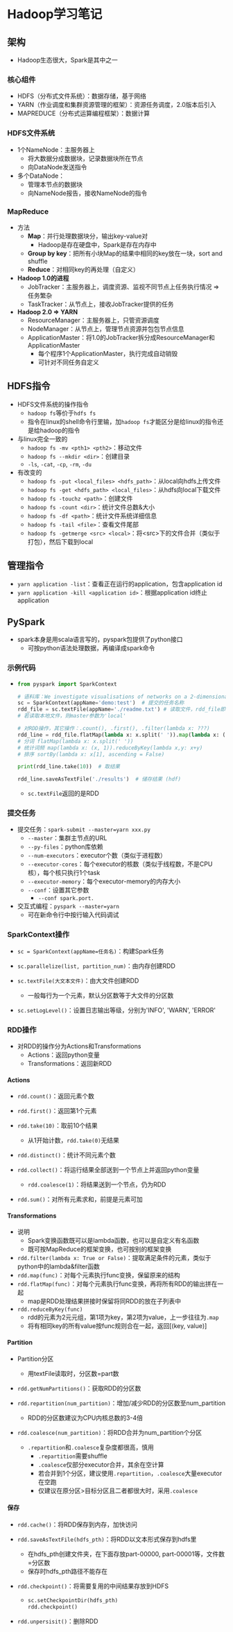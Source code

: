 # Hadoop学习笔记

## 架构

- Hadoop生态很大，Spark是其中之一

### 核心组件

- HDFS（分布式文件系统）：数据存储，基于网络
- YARN（作业调度和集群资源管理的框架）：资源任务调度，2.0版本后引入
- MAPREDUCE（分布式运算编程框架）：数据计算

### HDFS文件系统

- 1个NameNode：主服务器上
  - 将大数据分成数据块，记录数据块所在节点
  - 向DataNode发送指令
- 多个DataNode：
  - 管理本节点的数据块
  - 向NameNode报告，接收NameNode的指令

### MapReduce

- 方法
  - **Map**：并行处理数据块分，输出key-value对
    - Hadoop是存在硬盘中，Spark是存在内存中
  - **Group by key**：把所有小块Map的结果中相同的key放在一块，sort and shuffle
  - **Reduce**：对相同key的再处理（自定义）
- **Hadoop 1.0的进程**
  - JobTracker：主服务器上，调度资源、监视不同节点上任务执行情况 => 任务繁杂
  - TaskTracker：从节点上，接收JobTracker提供的任务
- **Hadoop 2.0 => YARN**
  - ResourceManager：主服务器上，只管资源调度
  - NodeManager：从节点上，管理节点资源并包包节点信息
  - ApplicationMaster：将1.0的JobTracker拆分成ResourceManager和ApplicationMaster
    - 每个程序1个ApplicationMaster，执行完成自动销毁
    - 可针对不同任务自定义

## HDFS指令

- HDFS文件系统的操作指令
  - `hadoop fs`等价于`hdfs fs`
  - 指令在linux的shell命令行里输，加`hadoop fs`才能区分是给linux的指令还是给hadoop的指令
- 与linux完全一致的
  - `hadoop fs -mv <pth1> <pth2>`：移动文件
  - `hadoop fs --mkdir <dir>`：创建目录
  - `-ls`, `-cat`, `-cp`, `-rm`, `-du`
- 有改变的
  - `hadoop fs -put <local_files> <hdfs_path>`：从local向hdfs上传文件
  - `hadoop fs -get <hdfs_path> <local_files>`：从hdfs向local下载文件
  - `hadoop fs -touchz <path>`：创建文件
  - `hadoop fs -count <dir>`：统计文件总数&大小
  - `hadoop fs -df <path>`：统计文件系统详细信息
  - `hadoop fs -tail <file>`：查看文件尾部
  - `hadoop fs -getmerge <src> <local>`：将\<src\>下的文件合并（类似于打包），然后下载到local

## 管理指令

- `yarn application -list`：查看正在运行的application，包含application id
- `yarn application -kill <application id>`：根据application id终止application

## PySpark

- spark本身是用scala语言写的，pyspark包提供了python接口
  - 可按python语法处理数据，再编译成spark命令

### 示例代码

- ```python
  from pyspark import SparkContext
  
  # 语料库：We investigate visualisations of networks on a 2-dimensional torus topology.
  sc = SparkContext(appName='demo:test')  # 提交的任务名称
  rdd_file = sc.textFile(appName='./readme.txt') # 读取文件，rdd_file即为新RDD
  # 若读取本地文件，则master参数为'local'
  
  # 对RDD操作，其它操作：.count(), .first(), .filter(lambda x: ???)
  rdd_line = rdd_file.flatMap(lambda x: x.split(' ')).map(lambda x: (x, 1)).reduceByKey(lambda x,y: x + y).sortBy(lambda x: x[1], ascending=False)
  # 分词 flatMap(lambda x: x.split(' ')) 
  # 统计词频 map(lambda x: (x, 1)).reduceByKey(lambda x,y: x+y)
  # 排序 sortBy(lambda x: x[1], ascending = False)
  
  print(rdd_line.take(10))  # 取结果
  
  rdd_line.saveAsTextFile('./results')  # 储存结果 (hdf)
  ```
  
  - `sc.textFile`返回的是RDD

### 提交任务

- 提交任务：`spark-submit --master=yarn xxx.py`
  - `--master`：集群主节点的URL
  - `--py-files`：python库依赖
  - `--num-executors`：executor个数（类似于进程数）
  - `--executor-cores`：每个executor的核数（类似于线程数，不是CPU核），每个核只执行1个task
  - `--executor-memory`：每个executor-memory的内存大小
  - `--conf`：设置其它参数
    - `--conf spark.port.`
- 交互式编程：`pyspark --master=yarn`
  - 可在新命令行中按行输入代码调试

### SparkContext操作

- `sc = SparkContext(appName=任务名)`：构建Spark任务

- `sc.parallelize(list, partition_num)`：由内存创建RDD

- `sc.textFile(大文本文件)`：由大文件创建RDD
  
  - 一般每行为一个元素，默认分区数等于大文件的分区数

- `sc.setLogLevel()`：设置日志输出等级，分别为'INFO', 'WARN', 'ERROR'

### RDD操作

- 对RDD的操作分为Actions和Transformations
  - Actions：返回python变量
  - Transformations：返回新RDD

#### Actions

- `rdd.count()`：返回元素个数

- `rdd.first()`：返回第1个元素

- `rdd.take(10)`：取前10个结果
  
  - 从1开始计数，`rdd.take(0)`无结果

- `rdd.distinct()`：统计不同元素个数

- `rdd.collect()`：将运行结果全部送到一个节点上并返回python变量
  
  - `rdd.coalesce(1)`：将结果送到一个节点，仍为RDD

- `rdd.sum()`：对所有元素求和，前提是元素可加

#### Transformations

- 说明
  - Spark变换函数既可以是lambda函数，也可以是自定义有名函数
  - 既可按MapReduce的框架变换，也可按别的框架变换
- `rdd.filter(lambda x: True or False)`：提取满足条件的元素，类似于python中的lambda&filter函数
- `rdd.map(func)`：对每个元素执行func变换，保留原来的结构
- `rdd.flatMap(func)`：对每个元素执行func变换，再将所有RDD的输出拼在一起
  - map是RDD处理结果拼接时保留将同RDD的放在子列表中
- `rdd.reduceByKey(func)`
  - rdd的元素为2元元组，第1项为key，第2项为value，上一步往往为`.map`
  - 将有相同key的所有value按func规则合在一起，返回[(key, value)]

#### Partition

- Partition分区
  
  - 用textFile读取时，分区数=part数

- `rdd.getNumPartitions()`：获取RDD的分区数

- `rdd.repartition(num_partition)`：增加/减少RDD的分区数至num_partition
  
  - RDD的分区数建议为CPU内核总数的3-4倍

- `rdd.coalesce(num_partition)`：将RDD合并为num_partition个分区
  
  - `.repartition`和`.coalesce`复杂度都很高，慎用
    - `.repartition`需要shuffle
    - `.coalesce`仅部分executor合并，其余在空计算
    - 若合并到1个分区，建议使用`.repartition`，`.coalesce`大量executor在空跑
    - 仅建议在原分区>目标分区且二者都很大时，采用`.coalesce`

#### 保存

- `rdd.cache()`：将RDD保存到内存，加快访问

- `rdd.saveAsTextFile(hdfs_pth)`：将RDD以文本形式保存到hdfs里
  
  - 在hdfs_pth创建文件夹，在下面存放part-00000, part-00001等，文件数=分区数
  - 保存时hdfs_pth路径不能存在

- `rdd.checkpoint()`：将需要复用的中间结果存放到HDFS
  
  - ```python
    sc.setCheckpointDir(hdfs_pth)
    rdd.checkpoint()
    ```

- `rdd.unpersisit()`：删除RDD
